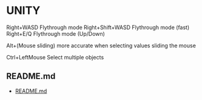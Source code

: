 # UNITY

Right+WASD	Flythrough mode
Right+Shift+WASD	Flythrough mode (fast)
Right+E/Q	Flythrough mode (Up/Down)
	
Alt+(Mouse sliding)	more accurate when selecting values sliding the mouse
	
Ctrl+LeftMouse	Select multiple objects
## README.md  
*	[README.md](./README.md)  

